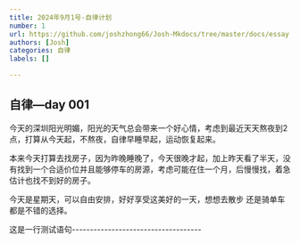 ```yaml
---
title: 2024年9月1号-自律计划
number: 1
url: https://github.com/joshzhong66/Josh-Mkdocs/tree/master/docs/essay
authors: [Josh]
categories: 自律
labels: []

---
```




## 自律—day 001

今天的深圳阳光明媚，阳光的天气总会带来一个好心情，考虑到最近天天熬夜到2点，打算从今天起，不熬夜，自律早睡早起，运动恢复起来。



本来今天打算去找房子，因为昨晚睡晚了，今天很晚才起，加上昨天看了半天，没有找到一个合适价位并且能够停车的房源，考虑可能在住一个月，后慢慢找，着急估计也找不到好的房子。



今天是星期天，可以自由安排，好好享受这美好的一天，想想去散步 还是骑单车都是不错的选择。



<!-- more -->

这是一行测试语句------------------------------------

<script src="https://giscus.app/client.js"
	data-repo="joshzhong66/Josh-Mkdocs"
	data-repo-id="850548176"
	data-mapping="number"
	data-term="1"
	data-reactions-enabled="1"
	data-emit-metadata="0"
	data-input-position="bottom"
	data-theme="light"
	data-lang="zh-CN"
	crossorigin="anonymous"
	async>
</script>


